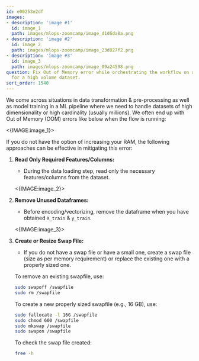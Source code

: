 ```yaml
---
id: e00253e2df
images:
- description: 'image #1'
  id: image_1
  path: images/mlops-zoomcamp/image_d1d6da8a.png
- description: 'image #2'
  id: image_2
  path: images/mlops-zoomcamp/image_23d027f2.png
- description: 'image #3'
  id: image_3
  path: images/mlops-zoomcamp/image_09a24598.png
question: Fix Out of Memory error while orchestrating the workflow on a ML Pipeline
  for a high volume dataset.
sort_order: 1540
---
```


We come across situations in data transformation & pre-processing as well as model training in a ML pipeline where we need to handle datasets of high dimensionality or high cardinality (usually millions). We often end up with Out of Memory (OOM) errors like below when the flow is running:

<{IMAGE:image_1}>

If you do not have the option of increasing your RAM, the following approaches can be effective in mitigating this error:

1. **Read Only Required Features/Columns:**
   - During the data loading step, read only the necessary features/columns from the dataset.
   
   <{IMAGE:image_2}>

2. **Remove Unused Dataframes:**
   - Before encoding/vectorizing, remove the dataframe when you have obtained `X_train` & `y_train`.
   
   <{IMAGE:image_3}>

3. **Create or Resize Swap File:**
   - If you do not have a swap file or have a small one, create a swap file (size as per memory requirement) or replace the existing one with a properly sized one.
   
   To remove an existing swapfile, use:
   
   ```bash
   sudo swapoff /swapfile
   sudo rm /swapfile
   ```
   
   To create a new properly sized swapfile (e.g., 16 GB), use:
   
   ```bash
   sudo fallocate -l 16G /swapfile
   sudo chmod 600 /swapfile
   sudo mkswap /swapfile
   sudo swapon /swapfile
   ```
   
   To check the swap file created:
   
   ```bash
   free -h
   ```